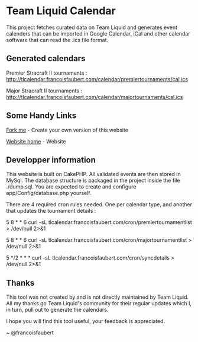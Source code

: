 Team Liquid Calendar
====================

This project fetches curated data on Team Liquid and generates event calenders that can be imported in Google Calendar, iCal and other calendar software that can read the .ics file format. 

Generated calendars
-------------------

Premier Stracraft II tournaments :
http://tlcalendar.francoisfaubert.com/calendar/premiertournaments/cal.ics

Major Stracraft II tournaments :
http://tlcalendar.francoisfaubert.com/calendar/majortournaments/cal.ics

Some Handy Links
----------------

[Fork me](https://github.com/francoisfaubert/team-liquid-calendar/) - Create your own version of this website

[Website home](http://tlcalendar.francoisfaubert.com/) - Website


Developper information
----------------------

This website is built on CakePHP. All validated events are then stored in MySql. The database structure is packaged in the project inside the file ./dump.sql. You are expected to create and configure app/Config/database.php yourself.

There are 4 required cron rules needed. One per calendar type, and another that updates the tournament details :

5 8 * * 6 curl -sL tlcalendar.francoisfaubert.com/cron/premiertournamentlist > /dev/null 2>&1

5 8 * * 6 curl -sL tlcalendar.francoisfaubert.com/cron/majortournamentlist > /dev/null 2>&1

5 */2 * * * curl -sL tlcalendar.francoisfaubert.com/cron/syncdetails > /dev/null 2>&1


Thanks
------

This tool was not created by and is not directly maintained by Team Liquid. All my thanks go Team Liquid's community for their regular updates which I, in turn, pull out to generate the calendars.

I hope you will find this tool useful, your feedback is appreciated.

~ @francoisfaubert